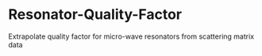 # Resonator-Quality-Factor
Extrapolate quality factor for micro-wave resonators from scattering matrix data
